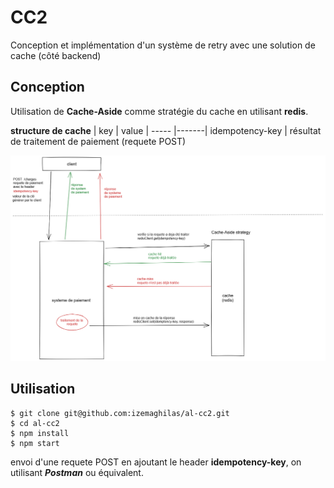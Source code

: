 # CC2
Conception et implémentation d'un système de retry avec une solution de cache (côté backend)

## Conception
Utilisation de **Cache-Aside** comme stratégie du cache en utilisant **redis**.  

**structure de cache**
| key | value | 
----- |-------|
idempotency-key | résultat de traitement de paiement (requete POST)

![alt text](conception.png)

## Utilisation
```
$ git clone git@github.com:izemaghilas/al-cc2.git
$ cd al-cc2
$ npm install
$ npm start
```
envoi d'une requete POST en ajoutant le header **idempotency-key**, on utilisant ***Postman*** ou équivalent.
